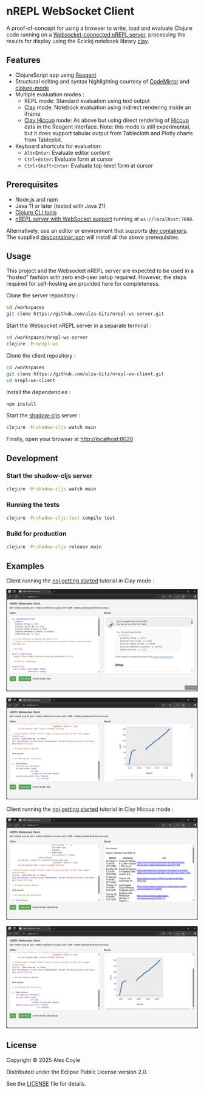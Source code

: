 # nREPL WebSocket Client

A proof-of-concept for using a browser to write, load and evaluate Clojure code running on a [Websocket-connected nREPL server](https://github.com/alza-bitz/nrepl-ws-server), processing the results for display using the Scicloj notebook library [clay](https://scicloj.github.io/clay).

## Features

- ClojureScript app using [Reagent](https://github.com/reagent-project/reagent)
- Structural editing and syntax highlighting courtesy of [CodeMirror](https://codemirror.net) and [clojure-mode](https://nextjournal.github.io/clojure-mode)
- Multiple evaluation modes :
  - REPL mode: Standard evaluation using text output
  - [Clay](https://scicloj.github.io/clay) mode: Notebook evaluation using indirect rendering inside an iframe
  - [Clay Hiccup](https://scicloj.github.io/clay/#hiccup-output) mode: As above but using direct rendering of [Hiccup](https://github.com/weavejester/hiccup) data in the Reagent interface. Note: this mode is still experimental, but it does support tabular output from Tablecloth and Plotly charts from Tableplot.
- Keyboard shortcuts for evaluation:
  - `Alt+Enter`: Evaluate editor content
  - `Ctrl+Enter`: Evaluate form at cursor
  - `Ctrl+Shift+Enter`: Evaluate top-level form at cursor

## Prerequisites

- Node.js and npm
- Java 11 or later (tested with Java 21)
- [Clojure CLI tools](https://clojure.org/guides/install_clojure)
- [nREPL server with WebSocket support](https://github.com/alza-bitz/nrepl-ws-server) running at `ws://localhost:7888`.

Alternatively, use an editor or environment that supports [dev containers](https://containers.dev). The supplied [devcontainer.json](.devcontainer/devcontainer.json) will install all the above prerequisites.

## Usage

This project and the Websocket nREPL server are expected to be used in a "hosted" fashion with zero end-user setup required. However, the steps required for self-hosting are provided here for completeness.

Clone the server repository :
```bash
cd /workspaces
git clone https://github.com/alza-bitz/nrepl-ws-server.git
```

Start the Websocket nREPL server in a separate terminal :
```bash
cd /workspaces/nrepl-ws-server
clojure -M:nrepl-ws
```

Clone the client repository :
```bash
cd /workspaces
git clone https://github.com/alza-bitz/nrepl-ws-client.git
cd nrepl-ws-client
```

Install the dependencies :
```bash
npm install
```

Start the [shadow-cljs](https://github.com/thheller/shadow-cljs) server :
```bash
clojure -M:shadow-cljs watch main
```

Finally, open your browser at [http://localhost:8020](http://localhost:8020)

## Development

### Start the shadow-cljs server
```bash
clojure -M:shadow-cljs watch main
```

### Running the tests
```bash
clojure -M:shadow-cljs:test compile test
```

### Build for production
```bash
clojure -M:shadow-cljs release main
```

## Examples

Client running the [noj getting started](https://scicloj.github.io/noj-v2-getting-started) tutorial in Clay mode :

![alt text](<doc/Screenshot 2025-05-01 153442.png>)

![alt text](<doc/Screenshot 2025-05-01 153640.png>)

Client running the [noj getting started](https://scicloj.github.io/noj-v2-getting-started) tutorial in Clay Hiccup mode :

![alt text](<doc/Screenshot 2025-05-01 153840.png>)

![alt text](<doc/Screenshot 2025-05-01 153943.png>)

## License

Copyright © 2025 Alex Coyle

Distributed under the Eclipse Public License version 2.0.

See the [LICENSE](LICENSE) file for details.
